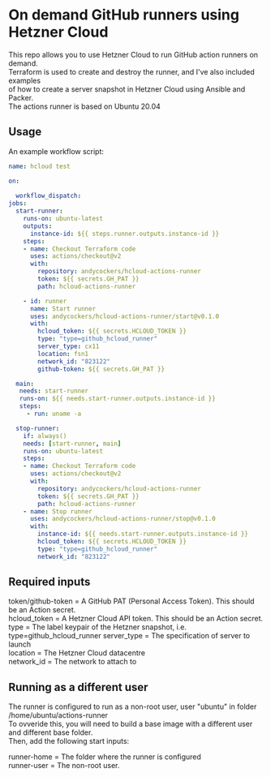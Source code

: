 # On demand GitHub runners using Hetzner Cloud

This repo allows you to use Hetzner Cloud to run GitHub action runners on demand.  
Terraform is used to create and destroy the runner, and I've also included examples  
of how to create a server snapshot in Hetzner Cloud using Ansible and Packer.  
The actions runner is based on Ubuntu 20.04  

## Usage

An example workflow script:  

```yaml
name: hcloud test

on:
  
  workflow_dispatch:
jobs:
  start-runner:
    runs-on: ubuntu-latest
    outputs:
      instance-id: ${{ steps.runner.outputs.instance-id }}
    steps:
    - name: Checkout Terraform code
      uses: actions/checkout@v2
      with:
        repository: andycockers/hcloud-actions-runner
        token: ${{ secrets.GH_PAT }}
        path: hcloud-actions-runner

    - id: runner
      name: Start runner
      uses: andycockers/hcloud-actions-runner/start@v0.1.0
      with:
        hcloud_token: ${{ secrets.HCLOUD_TOKEN }}
        type: "type=github_hcloud_runner"
        server_type: cx11
        location: fsn1
        network_id: "823122"
        github-token: ${{ secrets.GH_PAT }}

  main:
   needs: start-runner
   runs-on: ${{ needs.start-runner.outputs.instance-id }}
   steps:
     - run: uname -a

  stop-runner:
    if: always()
    needs: [start-runner, main]
    runs-on: ubuntu-latest
    steps:
    - name: Checkout Terraform code
      uses: actions/checkout@v2
      with:
        repository: andycockers/hcloud-actions-runner
        token: ${{ secrets.GH_PAT }}
        path: hcloud-actions-runner
    - name: Stop runner
      uses: andycockers/hcloud-actions-runner/stop@v0.1.0
      with:
        instance-id: ${{ needs.start-runner.outputs.instance-id }}
        hcloud_token: ${{ secrets.HCLOUD_TOKEN }}
        type: "type=github_hcloud_runner"
        network_id: "823122"
```

## Required inputs

token/github-token = A GitHub PAT (Personal Access Token). This should be an Action secret.  
hcloud_token = A Hetzner Cloud API token. This should be an Action secret.  
type = The label keypair of the Hetzner snapshot, i.e. type=github_hcloud_runner 
server_type = The specification of server to launch  
location = The Hetzner Cloud datacentre  
network_id = The network to attach to  

## Running as a different user

The runner is configured to run as a non-root user, user "ubuntu" in folder /home/ubuntu/actions-runner  
To ovveride this, you will need to build a base image with a different user and different base folder.  
Then, add the following start inputs:  

runner-home = The folder where the runner is configured  
runner-user = The non-root user.